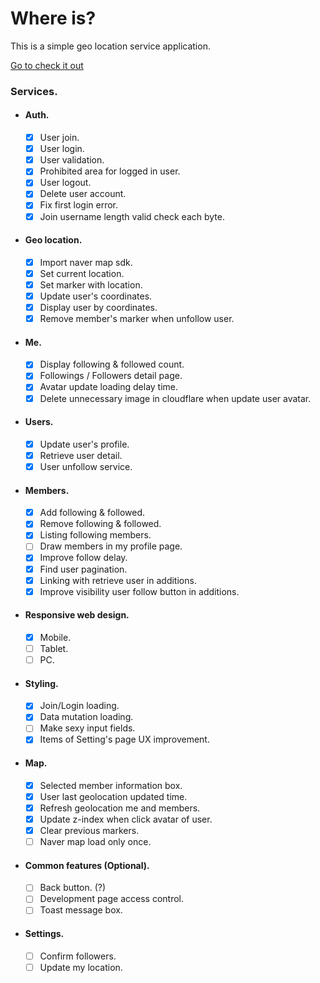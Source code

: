 # Where is?

This is a simple geo location service application.

[Go to check it out](https://where-is.codeliners.cc)

### Services.

- #### Auth.

  - [x] User join.
  - [x] User login.
  - [x] User validation.
  - [x] Prohibited area for logged in user.
  - [x] User logout.
  - [x] Delete user account.
  - [x] Fix first login error.
  - [x] Join username length valid check each byte.

- #### Geo location.

  - [x] Import naver map sdk.
  - [x] Set current location.
  - [x] Set marker with location.
  - [x] Update user's coordinates.
  - [x] Display user by coordinates.
  - [x] Remove member's marker when unfollow user.

- #### Me.

  - [x] Display following & followed count.
  - [x] Followings / Followers detail page.
  - [x] Avatar update loading delay time.
  - [x] Delete unnecessary image in cloudflare when update user avatar.

- #### Users.

  - [x] Update user's profile.
  - [x] Retrieve user detail.
  - [x] User unfollow service.

- #### Members.

  - [x] Add following & followed.
  - [x] Remove following & followed.
  - [x] Listing following members.
  - [ ] Draw members in my profile page.
  - [x] Improve follow delay.
  - [x] Find user pagination.
  - [x] Linking with retrieve user in additions.
  - [x] Improve visibility user follow button in additions.

- #### Responsive web design.

  - [x] Mobile.
  - [ ] Tablet.
  - [ ] PC.

- #### Styling.

  - [x] Join/Login loading.
  - [x] Data mutation loading.
  - [ ] Make sexy input fields.
  - [x] Items of Setting's page UX improvement.

- #### Map.
  - [x] Selected member information box.
  - [x] User last geolocation updated time.
  - [x] Refresh geolocation me and members.
  - [x] Update z-index when click avatar of user.
  - [x] Clear previous markers.
  - [ ] Naver map load only once.
- #### Common features (Optional).

  - [ ] Back button. (?)
  - [ ] Development page access control.
  - [ ] Toast message box.

- #### Settings.
  - [ ] Confirm followers.
  - [ ] Update my location.
